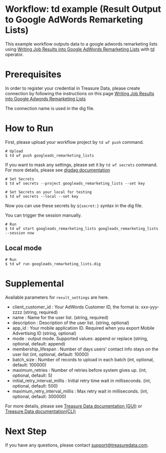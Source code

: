 # Workflow: td example (Result Output to Google AdWords Remarketing Lists)

This example workflow outputs data to a google adwords remarketing lists using [Writing Job Results into Google AdWords Remarketing Lists](https://support.treasuredata.com/hc/en-us/articles/360001666767-Writing-Job-Results-into-Google-AdWords-Remarketing-Lists) with [td](http://docs.digdag.io/operators/td.html) operator.

# Prerequisites

In order to register your credential in Treasure Data, please create connection by following the instructions on this page [Writing Job Results into Google Adwords Remarketing Lists]( https://support.treasuredata.com/hc/en-us/articles/360001666767-Writing-Job-Results-into-Google-AdWords-Remarketing-Lists) 

The connection name is used in the dig file.

# How to Run

First, please upload your workflow project by `td wf push` command.

    # Upload
    $ td wf push googleads_remarketing_lists

If you want to mask any settings, please set it by `td wf secrets` command. For more details, please see [digdag documentation](http://docs.digdag.io/command_reference.html#secrets)

    # Set Secrets
    $ td wf secrets --project googleads_remarketing_lists --set key

    # Set Secrets on your local for testing
    $ td wf secrets --local --set key

Now you can use these secrets by `${secret:}` syntax in the dig file.

You can trigger the session manually.

    # Run
    $ td wf start googleads_remarketing_lists googleads_remarketing_lists --session now

## Local mode

    # Run
    $ td wf run googleads_remarketing_lists.dig

# Supplemental

Available parameters for `result_settings` are here.

- client_customer_id : Your AdWords Customer ID, the format is: xxx-yyy-zzzz (string, required)
- name : Name for the user list. (string, required)
- description : Description of the user list. (string, optional)
- app_id : Your mobile application ID. Required when you export Mobile Advertising ID (string, optional)
- mode : output mode. Supported values: append or replace (string, optional, default: append)
- membership_lifespan : Number of days users' contact info stays on the user list (int, optional, default: 10000)
- batch_size : Number of records to upload in each batch (int, optional, default: 100000)
- maximum_retries : Number of retries before system gives up. (int, optional, default: 5) 
- initial_retry_interval_millis : Initial retry time wait in milliseconds. (int, optional, default: 500) 
- maximum_retry_interval_millis : Max retry wait in milliseconds. (int, optional, default: 300000)


For more details, please see [Treasure Data documentation (GUI)](https://support.treasuredata.com/hc/en-us/articles/360001262227-Treasure-Workflow-Quick-Start-Tutorial-for-the-GUI)
or [Treasure Data documentation(CLI)](https://support.treasuredata.com/hc/en-us/articles/360001262207-Treasure-Workflow-Quick-Start-Tutorial-for-the-CLI)

# Next Step
If you have any questions, please contact support@treasuredata.com.
